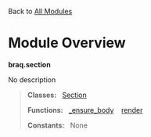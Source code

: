 Back to [All Modules](https://github.com/pyrustic/braq/blob/master/docs/modules/README.md#readme)

# Module Overview

**braq.section**
 
No description

> **Classes:** &nbsp; [Section](https://github.com/pyrustic/braq/blob/master/docs/modules/content/braq.section/content/classes/Section.md#class-section)
>
> **Functions:** &nbsp; [\_ensure\_body](https://github.com/pyrustic/braq/blob/master/docs/modules/content/braq.section/content/functions.md#_ensure_body) &nbsp;&nbsp; [render](https://github.com/pyrustic/braq/blob/master/docs/modules/content/braq.section/content/functions.md#render)
>
> **Constants:** &nbsp; None
